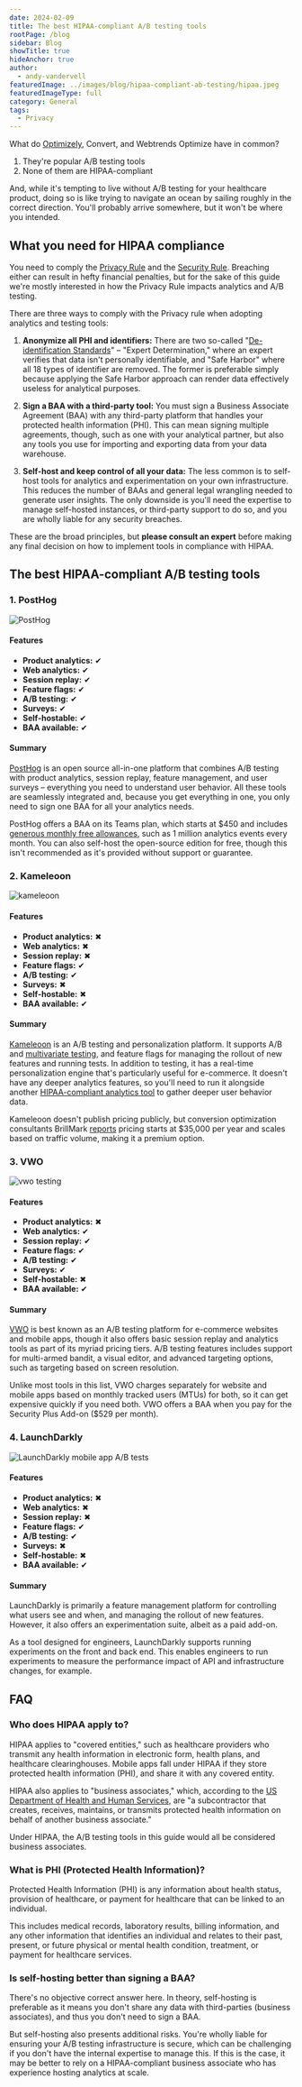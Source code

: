 ```yaml
---
date: 2024-02-09
title: The best HIPAA-compliant A/B testing tools
rootPage: /blog
sidebar: Blog
showTitle: true
hideAnchor: true
author:
  - andy-vandervell
featuredImage: ../images/blog/hipaa-compliant-ab-testing/hipaa.jpeg
featuredImageType: full
category: General
tags:
  - Privacy
---
```


What do [Optimizely](/blog/posthog-vs-optimizely), Convert, and Webtrends Optimize have in common?

1. They're popular A/B testing tools
2. None of them are HIPAA-compliant

And, while it's tempting to live without A/B testing for your healthcare product, doing so is like trying to navigate an ocean by sailing roughly in the correct direction. You'll probably arrive somewhere, but it won't be where you intended.

## What you need for HIPAA compliance

You need to comply the [Privacy Rule](https://www.hhs.gov/ocr/privacy/hipaa/administrative/privacyrule/index.html) and the [Security Rule](https://www.hhs.gov/ocr/privacy/hipaa/administrative/securityrule/index.html). Breaching either can result in hefty financial penalties, but for the sake of this guide we're mostly interested in how the Privacy Rule impacts analytics and A/B testing.

There are three ways to comply with the Privacy rule when adopting analytics and testing tools:

1. **Anonymize all PHI and identifiers:** There are two so-called "[De-identification Standards](https://www.hhs.gov/hipaa/for-professionals/privacy/special-topics/de-identification/index.html#standard)" – "Expert Determination," where an expert verifies that data isn't personally identifiable, and "Safe Harbor" where all 18 types of identifier are removed. The former is preferable simply because applying the Safe Harbor approach can render data effectively useless for analytical purposes.

2. **Sign a BAA with a third-party tool:** You must sign a Business Associate Agreement (BAA) with any third-party platform that handles your protected health information (PHI). This can mean signing multiple agreements, though, such as one with your analytical partner, but also any tools you use for importing and exporting data from your data warehouse.

3. **Self-host and keep control of all your data:** The less common is to self-host tools for analytics and experimentation on your own infrastructure. This reduces the number of BAAs and general legal wrangling needed to generate user insights. The only downside is you'll need the expertise to manage self-hosted instances, or third-party support to do so, and you are wholly liable for any security breaches.

These are the broad principles, but **please consult an expert** before making any final decision on how to implement tools in compliance with HIPAA. 

## The best HIPAA-compliant A/B testing tools

### 1. PostHog

![PostHog](../images/screenshots/ab-testing.png)

#### Features

- **Product analytics:** <span className="text-green text-lg">✔</span>
- **Web analytics:** <span className="text-green text-lg">✔</span>
- **Session replay:** <span className="text-green text-lg">✔</span>
- **Feature flags:** <span className="text-green text-lg">✔</span>
- **A/B testing:** <span className="text-green text-lg">✔</span>
- **Surveys:** <span className="text-green text-lg">✔</span>
- **Self-hostable:** <span className="text-green text-lg">✔</span>
- **BAA available:** <span className="text-green text-lg">✔</span>

#### Summary

[PostHog](https://posthog.com/) is an open source all-in-one platform that combines A/B testing with product analytics, session replay, feature management, and user surveys – everything you need to understand user behavior. All these tools are seamlessly integrated and, because you get everything in one, you only need to sign one BAA for all your analytics needs.

PostHog offers a BAA on its Teams plan, which starts at $450 and includes [generous monthly free allowances](/pricing), such as 1 million analytics events every month. You can also self-host the open-source edition for free, though this isn't recommended as it's provided without support or guarantee. 

### 2. Kameleoon

![kameleoon](../images/blog/hipaa-compliant-ab-testing/kameleoon.png)

#### Features

- **Product analytics:** <span className="text-red text-lg">✖</span>
- **Web analytics:** <span className="text-red text-lg">✖</span>
- **Session replay:** <span className="text-red text-lg">✖</span>
- **Feature flags:** <span className="text-green text-lg">✔</span>
- **A/B testing:** <span className="text-green text-lg">✔</span>
- **Surveys:** <span className="text-red text-lg">✖</span>
- **Self-hostable:** <span className="text-red text-lg">✖</span>
- **BAA available:** <span className="text-green text-lg">✔</span>

#### Summary

[Kameleoon](https://vwo.com/) is an A/B testing and personalization platform. It supports A/B and [multivariate testing](/product-engineers/what-is-multivariate-testing-examples), and feature flags for managing the rollout of new features and running tests. In addition to testing, it has a real-time personalization engine that's particularly useful for e-commerce. It doesn't have any deeper analytics features, so you'll need to run it alongside another [HIPAA-compliant analytics tool](/blog/best-hipaa-compliant-analytics-tools) to gather deeper user behavior data.

Kameleoon doesn't publish pricing publicly, but conversion optimization consultants BrillMark [reports](https://www.brillmark.com/kameleoon-ab-testing-platform/#:~:text=The%20yearly%20licensing%20pricing%20for,pay%20for%20the%20annual%20license) pricing starts at $35,000 per year and scales based on traffic volume, making it a premium option.  

### 3. VWO

![vwo testing](../images/blog/hipaa-compliant-ab-testing/vwo-testing.png)

#### Features

- **Product analytics:** <span className="text-red text-lg">✖</span>
- **Web analytics:** <span className="text-green text-lg">✔</span>
- **Session replay:** <span className="text-green text-lg">✔</span>
- **Feature flags:** <span className="text-green text-lg">✔</span>
- **A/B testing:** <span className="text-green text-lg">✔</span>
- **Surveys:** <span className="text-green text-lg">✔</span>
- **Self-hostable:** <span className="text-red text-lg">✖</span>
- **BAA available:** <span className="text-green text-lg">✔</span>

#### Summary

[VWO](https://vwo.com/) is best known as an A/B testing platform for e-commerce websites and mobile apps, though it also offers basic session replay and analytics tools as part of its myriad pricing tiers. A/B testing features includes support for multi-armed bandit, a visual editor, and advanced targeting options, such as targeting based on screen resolution.

Unlike most tools in this list, VWO charges separately for website and mobile apps based on monthly tracked users (MTUs) for both, so it can get expensive quickly if you need both. VWO offers a BAA when you pay for the Security Plus Add-on ($529 per month).

### 4. LaunchDarkly

![LaunchDarkly mobile app A/B tests](../images/blog/best-mobile-app-ab-testing-tools/launch-darkly.png)

#### Features

- **Product analytics:** <span className="text-red text-lg">✖</span>
- **Web analytics:** <span className="text-red text-lg">✖</span>
- **Session replay:** <span className="text-red text-lg">✖</span>
- **Feature flags:** <span className="text-green text-lg">✔</span>
- **A/B testing:** <span className="text-green text-lg">✔</span>
- **Surveys:** <span className="text-red text-lg">✖</span>
- **Self-hostable:** <span className="text-red text-lg">✖</span>
- **BAA available:** <span className="text-green text-lg">✔</span>

#### Summary

LaunchDarkly is primarily a feature management platform for controlling what users see and when, and managing the rollout of new features. However, it also offers an experimentation suite, albeit as a paid add-on.

As a tool designed for engineers, LaunchDarkly supports running experiments on the front and back end. This enables engineers to run experiments to measure the performance impact of API and infrastructure changes, for example. 

## FAQ

### Who does HIPAA apply to?

HIPAA applies to "covered entities," such as healthcare providers who transmit any health information in electronic form, health plans, and healthcare clearinghouses. Mobile apps fall under HIPAA if they store protected health information (PHI), and share it with any covered entity. 

HIPAA also applies to "business associates," which, according to the [US Department of Health and Human Services](https://www.hhs.gov/hipaa/for-professionals/covered-entities/sample-business-associate-agreement-provisions/index.html), are "a subcontractor that creates, receives, maintains, or transmits protected health information on behalf of another business associate."

Under HIPAA, the A/B testing tools in this guide would all be considered business associates.

### What is PHI (Protected Health Information)?

Protected Health Information (PHI) is any information about health status, provision of healthcare, or payment for healthcare that can be linked to an individual. 

This includes medical records, laboratory results, billing information, and any other information that identifies an individual and relates to their past, present, or future physical or mental health condition, treatment, or payment for healthcare services.

### Is self-hosting better than signing a BAA?

There's no objective correct answer here. In theory, self-hosting is preferable as it means you don't share any data with third-parties (business associates), and thus you don't need to sign a BAA.

But self-hosting also presents additional risks. You're wholly liable for ensuring your A/B testing infrastructure is secure, which can be challenging if you don't have the internal expertise to manage this. If this is the case, it may be better to rely on a HIPAA-compliant business associate who has experience hosting analytics at scale.